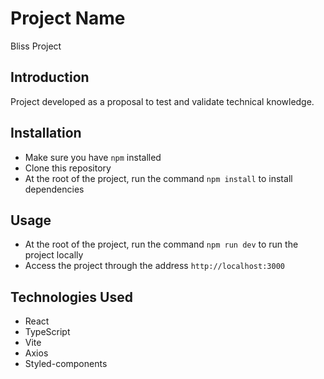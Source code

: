 # Project Name

Bliss Project

## Introduction

Project developed as a proposal to test and validate technical knowledge.

## Installation

- Make sure you have `npm` installed
- Clone this repository
- At the root of the project, run the command `npm install` to install dependencies

## Usage

- At the root of the project, run the command `npm run dev` to run the project locally
- Access the project through the address  `http://localhost:3000`

## Technologies Used

- React
- TypeScript
- Vite
- Axios
- Styled-components
